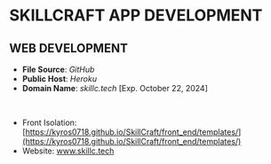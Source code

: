 # SKILLCRAFT APP DEVELOPMENT

## WEB DEVELOPMENT
- **File Source**: _GitHub_
- **Public Host**: _Heroku_
- **Domain Name**: _skillc.tech_ [Exp. October 22, 2024]  

<br>

- Front Isolation: [https://kyros0718.github.io/SkillCraft/front_end/templates/](https://kyros0718.github.io/SkillCraft/front_end/templates/)
- Website: www.skillc.tech

